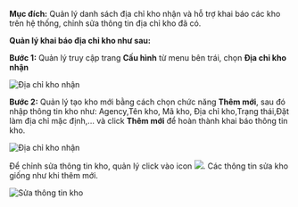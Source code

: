 **Mục đích:** Quản lý danh sách địa chỉ kho nhận và hỗ trợ khai báo các kho trên hệ thống, chỉnh sửa thông tin địa chỉ kho đã có.

**Quản lý khai báo địa chỉ kho như sau:**

**Bước 1:** Quản lý truy cập trang **Cấu hình** từ menu bên trái, chọn **Địa chỉ kho nhận**

![Địa chỉ kho nhận](https://user-images.githubusercontent.com/75475064/105439777-04307100-5c98-11eb-9f25-0d9436f8a335.png)

**Bước 2:** Quản lý tạo kho mới bằng cách chọn chức năng **Thêm mới**, sau đó nhập thông tin kho như: Agency,Tên kho, Mã kho, Địa chỉ kho,Trạng thái,Đặt làm địa chỉ mặc định,... và click **Thêm mới** để hoàn thành khai báo thông tin kho.

![Địa chỉ kho nhận](https://user-images.githubusercontent.com/75475064/105440455-2a0a4580-5c99-11eb-8a67-e33505194825.png)

Để chỉnh sửa thông tin kho, quản lý click vào icon ![](https://user-images.githubusercontent.com/75475064/105441066-5f636300-5c9a-11eb-99fe-98dc1e2edd79.png). Các thông tin sửa kho giống như khi thêm mới.

![Sửa thông tin kho](https://user-images.githubusercontent.com/75475064/105440877-f7ad1800-5c99-11eb-890c-e32843d7885e.png)

